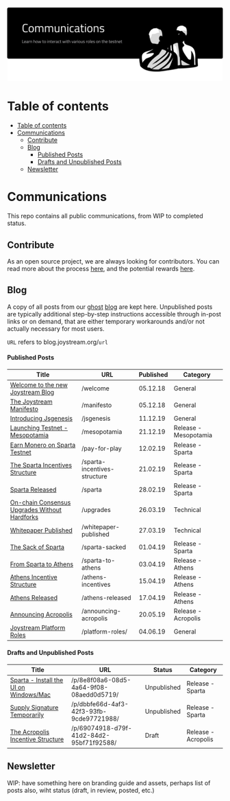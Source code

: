 <p align="center"><img src="/blog/communications.svg"></p>

# Table of contents
<!-- TOC START min:1 max:4 link:true asterisk:false update:true -->
- [Table of contents](#table-of-contents)
- [Communications](#communications)
  - [Contribute](#contribute)
  - [Blog](#blog)
      - [Published Posts](#published-posts)
      - [Drafts and Unpublished Posts](#drafts-and-unpublished-posts)
  - [Newsletter](#newsletter)
<!-- TOC END -->

# Communications

This repo contains all public communications, from WIP to completed status.


## Contribute

As an open source project, we are always looking for contributors. You can read more about the process [here](https://github.com/Joystream/joystream#contribute), and the potential rewards [here](https://github.com/Joystream/helpdesk#builders-and-bug-reporters).


## Blog

A copy of all posts from our [ghost](https://github.com/TryGhost/Ghost) [blog](https://blog.joystream.org/) are kept here. Unpublished posts are typically additional step-by-step instructions accessible through in-post links or on demand, that are either temporary workarounds and/or not actually necessary for most users.

`URL` refers to blog.joystream.org/`url`

#### Published Posts
| Title                                                                         | URL                           | Published| Category              |
| ------------------------------------------------------------------------------|------------------------------ | ---------| --------------        |
| [Welcome to the new Joystream Blog](/blog/welcome-to-the-new-joystream-blog)  | /welcome                      | 05.12.18 | General               |
| [The Joystream Manifesto](/blog/the-joystream-manifesto)                      | /manifesto                    | 05.12.18 | General               |
| [Introducing Jsgenesis](/blog/introducing-jsgenesis)                          | /jsgenesis                    | 11.12.19 | General               |
| [Launching Testnet - Mesopotamia](/blog/launching-testnet-mesopotamia)        | /mesopotamia                  | 21.12.19 | Release - Mesopotamia |
| [Earn Monero on Sparta Testnet](/blog/earn-monero-on-sparta-testnet)          | /pay-for-play                 | 12.02.19 | Release - Sparta      |
| [The Sparta Incentives Structure](/blog/the-sparta-incentive-structure)       | /sparta-incentives-structure  | 21.02.19 | Release - Sparta      |
| [Sparta Released](/blog/sparta-released)                                      | /sparta                       | 28.02.19 | Release - Sparta      |
| [On-chain Consensus Upgrades Without Hardforks](/blog/on-chain-upgrades)      | /upgrades                     | 26.03.19 | Technical             |
| [Whitepaper Published](/blog/whitepaper-published)                            | /whitepaper-published         | 27.03.19 | Technical             |
| [The Sack of Sparta](/blog/the-sack-of-sparta)                                | /sparta-sacked                | 01.04.19 | Release - Sparta      |
| [From Sparta to Athens](blog/from-sparta-to-athens)                           | /sparta-to-athens             | 03.04.19 | Release - Athens      |
| [Athens Incentive Structure](/blog/the-athens-incentive-structure)            | /athens-incentives            | 15.04.19 | Release - Athens      |
| [Athens Released](/blog/athens-released)                                      | /athens-released              | 17.04.19 | Release - Athens      |
| [Announcing Acropolis](/blog/announcing-acropolis)                            | /announcing-acropolis         | 20.05.19 | Release - Acropolis   |
| [Joystream Platform Roles](/blog/platform-roles)                              | /platform-roles/              | 04.06.19 | General               |

#### Drafts and Unpublished Posts
| Title                                                                                | URL                                      | Status            | Category              |
| -------------------------------------------------------------------------------------|------------------------------------------| ------------------| --------------        |
| [Sparta - Install the UI on Windows/Mac](/blog/drafts-unpublished/sparta-ui)         | /p/8e8f08a6-08d5-4a64-9f08-08aedd0d5719/ | Unpublished       | Release - Sparta      |
| [Supply Signature Temporarily](/blog/drafts-unpublished/supply-signature-temporarily)| /p/dbbfe66d-4af3-42f3-93fb-9cde97721988/ | Unpublished       | Release - Sparta      |
| [The Acropolis Incentive Structure](/blog/drafts-unpublished/acropolis-incentives)   | /p/69074918-d79f-41d2-84d2-95bf71f92588/ | Draft             | Release - Acropolis   |


## Newsletter

WIP: have something here on branding guide and assets, perhaps list of posts also, wiht status (draft, in review, posted, etc.)
